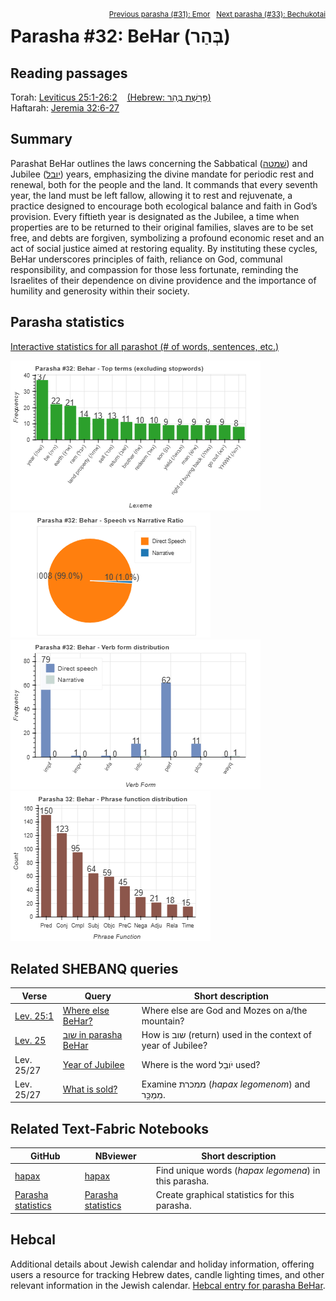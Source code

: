 <span style="float: right;"><sup><a href="../31%20-%20Emor">Previous parasha (#31): Emor</a> &nbsp;&nbsp;<a href="../33%20-%20Bechukotai">Next parasha (#33): Bechukotai</a></sup></span>

# Parasha #32: BeHar (בְּהַר)

## Reading passages

Torah: [Leviticus 25:1-26:2](https://www.stepbible.org/?q=version=NASB2020|reference=Lev.25:1-26:1&options=HNVUG) &nbsp;&nbsp; [(Hebrew: פָּרָשַׁת בְּהַר)](https://tikkun.io/#/p/behar)<br>
Haftarah: 
[Jeremia 32:6-27](https://www.stepbible.org/?q=version=NASB2020|reference=Jer.6:6-27&options=HNVUG)

## Summary

Parashat BeHar outlines the laws concerning the Sabbatical ([שׁמטה](https://shebanq.ancient-data.org/hebrew/word?id=1CMVHn&mr=r&qw=w)) and Jubilee ([יובל](https://shebanq.ancient-data.org/hebrew/word?id=1JWBLn&mr=r&qw=w)) years, emphasizing the divine mandate for periodic rest and renewal, both for the people and the land. It commands that every seventh year, the land must be left fallow, allowing it to rest and rejuvenate, a practice designed to encourage both ecological balance and faith in God’s provision. Every fiftieth year is designated as the Jubilee, a time when properties are to be returned to their original families, slaves are to be set free, and debts are forgiven, symbolizing a profound economic reset and an act of social justice aimed at restoring equality. By instituting these cycles, BeHar underscores principles of faith, reliance on God, communal responsibility, and compassion for those less fortunate, reminding the Israelites of their dependence on divine providence and the importance of humility and generosity within their society.

## Parasha statistics

<a href="../../General/metrics_distribution.html" target="_blank">Interactive statistics for all parashot (# of words, sentences, etc.)</a>

<img src="top_terms.png">
<img src="speech_narrative_ratio.png">
<img src="verbform_distribution.png">
<img src="phrase_function_distribution.png">

## Related SHEBANQ queries

Verse | Query | Short description
--- | --- | --- 
[Lev. 25:1](https://www.stepbible.org/?q=version=NASB2020\|reference=Lev.25:1&options=HNVUG) | [Where else BeHar?](https://shebanq.ancient-data.org/hebrew/text?iid=6639&page=1&mr=r&qw=q) | Where else are God and Mozes on a/the mountain?
[Lev. 25](https://www.stepbible.org/?q=version=NASB2020\|reference=Lev.25&options=HNVUG) | [שוב in parasha BeHar](https://shebanq.ancient-data.org/hebrew/text?iid=6640&page=1&mr=r&qw=q) | How is שוב (return) used in the context of year of Jubilee?
Lev. 25/27 | [Year of Jubilee](https://shebanq.ancient-data.org/hebrew/text?iid=6637&page=1&mr=r&qw=q) | Where is the word יֹובֵל used?
Lev. 25/27 | [What is sold?](https://shebanq.ancient-data.org/hebrew/text?iid=6638&page=1&mr=r&qw=q) | Examine ממכרת (*hapax legomenom*) and מִמְכַּ֥ר.


## Related Text-Fabric Notebooks

GitHub | NBviewer | Short description
---|---|---
<a href="https://github.com/tonyjurg/Parashot/tree/main/WeeklyParasha/32%20-%20BeHar/hapax.ipynb" target="_blank">hapax</a> | <a href="https://nbviewer.org/github/tonyjurg/Parashot/blob/main/WeeklyParasha/32%20-%20BeHar/hapax.ipynb" target="_blank">hapax</a>| Find unique words (*hapax legomena*) in this parasha.
<a href="https://github.com/tonyjurg/Parashot/tree/main/WeeklyParasha/32%20-%20BeHar/parasha_analysis.ipynb" target="_blank">Parasha statistics</a> | <a href="https://nbviewer.org/github/tonyjurg/Parashot/blob/main/WeeklyParasha/32%20-%20BeHar/parasha_analysis.ipynb" target="_blank">Parasha statistics</a>| Create graphical statistics for this parasha.

## Hebcal

Additional details about Jewish calendar and holiday information, offering users a resource for tracking Hebrew dates, candle lighting times, and other relevant information in the Jewish calendar. [Hebcal entry for parasha BeHar](https://www.hebcal.com/sedrot/behar).

